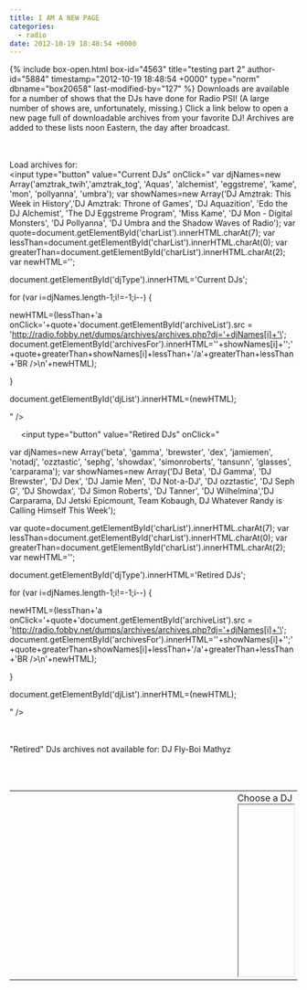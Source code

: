 ```yaml
---
title: I AM A NEW PAGE
categories:
  - radio
date: 2012-10-19 18:48:54 +0000
---
```

{% include box-open.html box-id="4563" title="testing part 2" author-id="5884" timestamp="2012-10-19 18:48:54 +0000" type="norm" dbname="box20658" last-modified-by="127" %}
Downloads are available for a number of shows that the DJs have done for Radio PSI! (A large number of shows are, unfortunately, missing.) Click a link below to open a new page full of downloadable archives from your favorite DJ! Archives are added to these lists noon Eastern, the day after broadcast.

<br /><br />Load archives for:
<br /><input type="button" value="Current DJs" onClick="
var djNames=new Array('amztrak_twih','amztrak_tog', 'Aquas', 'alchemist', 'eggstreme', 'kame', 'mon', 'pollyanna', 'umbra');
var showNames=new Array('DJ Amztrak: This Week in History','DJ Amztrak: Throne of Games', 'DJ Aquazition', 'Edo the DJ Alchemist', 'The DJ Eggstreme Program', 'Miss Kame', 'DJ Mon - Digital Monsters', 'DJ Pollyanna', 'DJ Umbra and the Shadow Waves of Radio');
var quote=document.getElementById('charList').innerHTML.charAt(7);
var lessThan=document.getElementById('charList').innerHTML.charAt(0);
var greaterThan=document.getElementById('charList').innerHTML.charAt(2);
var newHTML='';

document.getElementById('djType').innerHTML='Current DJs';

for (var i=djNames.length-1;i!=-1;i--) { 

newHTML=(lessThan+'a onClick='+quote+'document.getElementById(\'archiveList\').src = \'http://radio.fobby.net/dumps/archives/archives.php?dj='+djNames[i]+'\'; document.getElementById(\'archivesFor\').innerHTML=\''+showNames[i]+'\';'+quote+greaterThan+showNames[i]+lessThan+'/a'+greaterThan+lessThan+'BR />\n'+newHTML);

}

document.getElementById('djList').innerHTML=(newHTML);

" />

&nbsp;&nbsp;&nbsp;&nbsp;&nbsp;<input type="button" value="Retired DJs" onClick="

var djNames=new Array('beta', 'gamma', 'brewster', 'dex', 'jamiemen', 'notadj', 'ozztastic', 'sephg', 'showdax', 'simonroberts', 'tansunn', 'glasses', 'carparama');
var showNames=new Array('DJ Beta', 'DJ Gamma', 'DJ Brewster', 'DJ Dex', 'DJ Jamie Men', 'DJ Not-a-DJ', 'DJ ozztastic', 'DJ Seph G', 'DJ Showdax', 'DJ Simon Roberts', 'DJ Tanner', 'DJ Wilhelmina','DJ Carparama, DJ Jetski Epicmount, Team Kobaugh, DJ Whatever Randy is Calling Himself This Week');

var quote=document.getElementById('charList').innerHTML.charAt(7);
var lessThan=document.getElementById('charList').innerHTML.charAt(0);
var greaterThan=document.getElementById('charList').innerHTML.charAt(2);
var newHTML='';

document.getElementById('djType').innerHTML='Retired DJs';

for (var i=djNames.length-1;i!=-1;i--) { 

newHTML=(lessThan+'a onClick='+quote+'document.getElementById(\'archiveList\').src = \'http://radio.fobby.net/dumps/archives/archives.php?dj='+djNames[i]+'\'; document.getElementById(\'archivesFor\').innerHTML=\''+showNames[i]+'\';'+quote+greaterThan+showNames[i]+lessThan+'/a'+greaterThan+lessThan+'BR />\n'+newHTML);

}

document.getElementById('djList').innerHTML=(newHTML);

" />

<br /><br /><span id="charList"><b></b>"Retired" DJs archives not available for: DJ Fly-Boi Mathyz</span>

<br />
<br /><table>
<tr>
<td valign="top" width="400">


<br /><span id="djType" style="font-size:1.5em"></span>

<br />
<br /><span id="djList"></span>

</td>

<td style="width:100;">
<span id="archivesFor">Choose a DJ</span>
<br /><iframe id="archiveList" height="300" width="100%" scrolling="auto" seamless="seamless" />
</td>
</tr>
</table>
{% include box-close.html author-name="cyan683" last-modified-on="2012-10-22 20:49:53 +0000" last-modified-by-name="cyan683" %}
